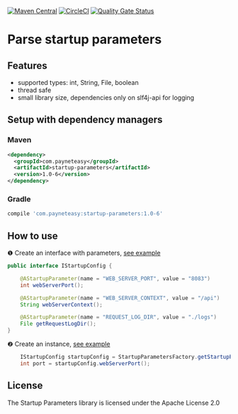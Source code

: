 [![Maven Central](https://img.shields.io/maven-central/v/com.payneteasy/startup-parameters.svg?label=Maven%20Central)](https://search.maven.org/search?q=g:%22com.payneteasy%22%20AND%20a:%22startup-parameters%22)
[![CircleCI](https://circleci.com/gh/payneteasy/startup-parameters.svg?style=svg)](https://circleci.com/gh/payneteasy/startup-parameters)
[![Quality Gate Status](https://sonarcloud.io/api/project_badges/measure?project=com.payneteasy%3Astartup-parameters&metric=alert_status)](https://sonarcloud.io/dashboard?id=com.payneteasy%3Astartup-parameters)

Parse startup parameters
==========================


## Features

* supported types: int, String, File, boolean
* thread safe
* small library size, dependencies only on slf4j-api for logging

## Setup with dependency managers

### Maven

```xml
<dependency>
  <groupId>com.payneteasy</groupId>
  <artifactId>startup-parameters</artifactId>
  <version>1.0-6</version>
</dependency>
```

### Gradle

```groovy
compile 'com.payneteasy:startup-parameters:1.0-6'
```

How to use
------------

❶ Create an interface with parameters, [see example](https://github.com/payneteasy/startup-parameters/blob/e2464aa9d9cb9472c0a9cf44717e8bbcaa11801d/src/test/java/com/payneteasy/startup/parameters/IStartupConfig.java#L5)

```java
public interface IStartupConfig {

    @AStartupParameter(name = "WEB_SERVER_PORT", value = "8083")
    int webServerPort();

    @AStartupParameter(name = "WEB_SERVER_CONTEXT", value = "/api")
    String webServerContext();

    @AStartupParameter(name = "REQUEST_LOG_DIR", value = "./logs")
    File getRequestLogDir();
}
```

❷ Create an instance, [see example](https://github.com/payneteasy/startup-parameters/blob/e2464aa9d9cb9472c0a9cf44717e8bbcaa11801d/src/test/java/com/payneteasy/startup/parameters/StartupParametersFactoryTest.java#L13)

```java
    IStartupConfig startupConfig = StartupParametersFactory.getStartupParameters(IStartupConfig.class);
    int port = startupConfig.webServerPort();
```


## License

The Startup Parameters library is licensed under the Apache License 2.0
